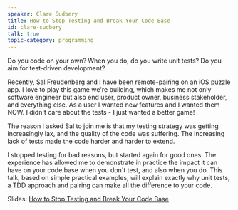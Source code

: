 ```yaml
---
speaker: Clare Sudbery
title: How to Stop Testing and Break Your Code Base
id: clare-sudbery
talk: true
topic-category: programming
---
```

Do you code on your own? When you do, do you write unit tests? Do you aim for test-driven development?

Recently, Sal Freudenberg and I have been remote-pairing on an iOS puzzle app. I love to play this game we're building, which makes me not only software engineer but also end user, product owner, business stakeholder, and everything else. As a user I wanted new features and I wanted them NOW. I didn't care about the tests - I just wanted a better game!

The reason I asked Sal to join me is that my testing strategy was getting increasingly lax, and the quality of the code was suffering. The increasing lack of tests made the code harder and harder to extend. 

I stopped testing for bad reasons, but started again for good ones. The experience has allowed me to demonstrate in practice the impact it can have on your code base when you don't test, and also when you do. This talk, based on simple practical examples, will explain exactly why unit tests, a TDD approach and pairing can make all the difference to your code.

Slides: [How to Stop Testing and Break Your Code Base](https://www.slideshare.net/ClareSudbery/etc-european-testing-conf-2019-how-to-stop-testing-and-break-your-code-base)

